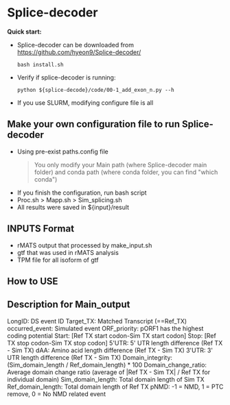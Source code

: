 # Splice-decoder

**Quick start:**  

*   Splice-decoder can be downloaded from https://github.com/hyeon9/Splice-decoder/

        bash install.sh

*   Verify if splice-decoder is running:

        python ${splice-decode}/code/00-1_add_exon_n.py --h

*   If you use SLURM, modifying configure file is all
  
## Make your own configuration file to run Splice-decoder
- Using pre-exist paths.config file
    > You only modify your Main path (where Splice-decoder main folder) and conda path (where conda folder, you can find "which conda")
- If you finish the configuration, run bash script
- Proc.sh > Mapp.sh > Sim_splicing.sh
- All results were saved in ${input}/result

## INPUTS Format
- rMATS output that processed by make_input.sh
- gtf that was used in rMATS analysis
- TPM file for all isoform of gtf

## How to USE


## Description for Main_output
LongID: DS event ID
Target_TX: Matched Transcript (==Ref_TX)
occurred_event: Simulated event
ORF_priority: pORF1 has the highest coding potential
Start: [Ref TX start codon-Sim TX start codon]
Stop: [Ref TX stop codon-Sim TX stop codon]
5'UTR: 5' UTR length difference (Ref TX - Sim TX)
dAA: Amino acid length difference (Ref TX - Sim TX)
3'UTR: 3' UTR length difference (Ref TX - Sim TX)
Domain_integrity: (Sim_domain_length / Ref_domain_length) * 100
Domain_change_ratio: Average domain change ratio (average of |Ref TX - Sim TX| / Ref TX for individual domain)
Sim_domain_length: Total domain length of Sim TX
Ref_domain_length: Total domain length of Ref TX
pNMD: -1 = NMD, 1 = PTC remove, 0 = No NMD related event
